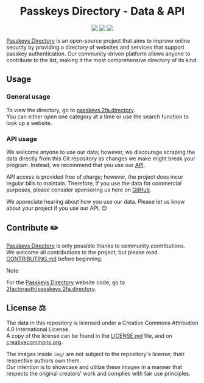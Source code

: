 <h1 align="center">Passkeys Directory - Data & API</h1>

<p align="center">
<a href="https://twitter.com/2faorg/"><img src="https://img.shields.io/badge/X/Twitter-@2faorg-1DA1F2.svg?style=for-the-badge&logo=x"/></a>
<a href="https://infosec.exchange/@2factorauth"><img src="https://img.shields.io/badge/Mastodon-@2factorauth-6364FF?style=for-the-badge&logo=mastodon"/></a>
<a href="https://github.com/sponsors/2factorauth/"><img src="https://img.shields.io/github/sponsors/2factorauth?color=db61a2&logo=GitHub&style=for-the-badge"/></a>
</p>

[Passkeys Directory][site_url] is an open-source project that aims to improve online security by providing a directory of
websites and services that support passkey authentication. Our community-driven platform allows anyone to contribute to
the list, making it the most comprehensive directory of its kind.

## Usage

### General usage

To view the directory, go to [passkeys.2fa.directory][site_url].  
You can either open one category at a time or use the search function to look up a website.

### API usage

We welcome anyone to use our data; however, we discourage scraping the data directly from this Git repository as changes
we make might break your program. Instead, we recommend that you use our [API][api].

API access is provided free of charge; however, the project does incur regular bills to maintain. Therefore, if you use
the data for commercial purposes, please consider sponsoring us here on [GitHub][sponsor].

We appreciate hearing about how you use our data. Please let us know about your project if you use our API. 😊

## Contribute :pencil2:

[Passkeys Directory][site_url] is only possible thanks to community contributions.  
We welcome all contributions to the project, but please read [CONTRIBUTING.md][contrib] before beginning.

> [!NOTE]
> For the [Passkeys Directory][site_url] website code, go to [2factorauth/passkeys.2fa.directory][frontend].

## License :balance_scale:

The data in this repository is licensed under a Creative Commons Attribution 4.0 International License.  
A copy of the license can be found in the [LICENSE.md][license] file, and on [creativecommons.org](https://creativecommons.org/licenses/by/4.0/).

The images inside `img/` are not subject to the repository's license; their respective authors own them.  
Our intention is to showcase and utilize these images in a manner that respects the original creators' work and complies with fair use principles.

[api]: https://passkeys.2fa.directory/api/
[sponsor]: https://github.com/sponsors/2factorauth/
[license]: /LICENSE
[contrib]: /CONTRIBUTING.md
[site_url]: https://passkeys.2fa.directory/
[frontend]: https://github.com/2factorauth/frontend/
